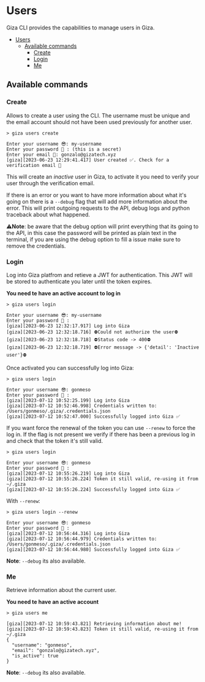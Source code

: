 # Users

Giza CLI provides the capabilities to manage users in Giza.

- [Users](#users)
  - [Available commands](#available-commands)
    - [Create](#create)
    - [Login](#login)
    - [Me](#me)

## Available commands

### Create

Allows to create a user using the CLI. The username must be unique and the email account should not have been used previously for another user.

```console
> giza users create

Enter your username 😎: my-username
Enter your password 🥷 : (this is a secret)
Enter your email 📧: gonzalo@gizatech.xyz
[giza][2023-06-23 12:29:41.417] User created ✅. Check for a verification email 📧
```

This will create an *inactive* user in Giza, to activate it you need to verify your user through the verification email.

If there is an error or you want to have more information about what it's going on there is a `--debug` flag that will add more information about the error. This will print outgoing requests to the API, debug logs and python traceback about what happened.

⚠️**Note**: be aware that the debug option will print everything that its going to the API, in this case the password will be printed as plain text in the terminal, if you are using the debug option to fill a issue make sure to remove the credentials.

### Login

Log into Giza platfrom and retieve a JWT for authentication. This JWT will be stored to authenticate you later until the token expires.

**You need te have an active account to log in**

```console
> giza users login

Enter your username 😎: my-username
Enter your password 🥷 :
[giza][2023-06-23 12:32:17.917] Log into Giza
[giza][2023-06-23 12:32:18.716] ⛔️Could not authorize the user⛔️
[giza][2023-06-23 12:32:18.718] ⛔️Status code -> 400⛔️
[giza][2023-06-23 12:32:18.719] ⛔️Error message -> {'detail': 'Inactive user'}⛔️
```

Once activated you can successfully log into Giza:

```console
> giza users login

Enter your username 😎: gonmeso
Enter your password 🥷 :
[giza][2023-07-12 10:52:25.199] Log into Giza
[giza][2023-07-12 10:52:46.998] Credentials written to: /Users/gonmeso/.giza/.credentials.json
[giza][2023-07-12 10:52:47.000] Successfully logged into Giza ✅
```

If you want force the renewal of the token you can use `--renew` to force the log in. If the flag is not present we verify if there has been a previous log in and check that the token it's still valid.

```console
> giza users login

Enter your username 😎: gonmeso
Enter your password 🥷 :
[giza][2023-07-12 10:55:26.219] Log into Giza
[giza][2023-07-12 10:55:26.224] Token it still valid, re-using it from ~/.giza
[giza][2023-07-12 10:55:26.224] Successfully logged into Giza ✅
```

With `--renew`:

```console
> giza users login --renew

Enter your username 😎: gonmeso
Enter your password 🥷 :
[giza][2023-07-12 10:56:44.316] Log into Giza
[giza][2023-07-12 10:56:44.979] Credentials written to: /Users/gonmeso/.giza/.credentials.json
[giza][2023-07-12 10:56:44.980] Successfully logged into Giza ✅
```

**Note**: `--debug` its also available.

### Me

Retrieve information about the current user.

**You need te have an active account**

```console
> giza users me

[giza][2023-07-12 10:59:43.821] Retrieving information about me!
[giza][2023-07-12 10:59:43.823] Token it still valid, re-using it from ~/.giza
{
  "username": "gonmeso",
  "email": "gonzalo@gizatech.xyz",
  "is_active": true
}
```

**Note**: `--debug` its also available.
